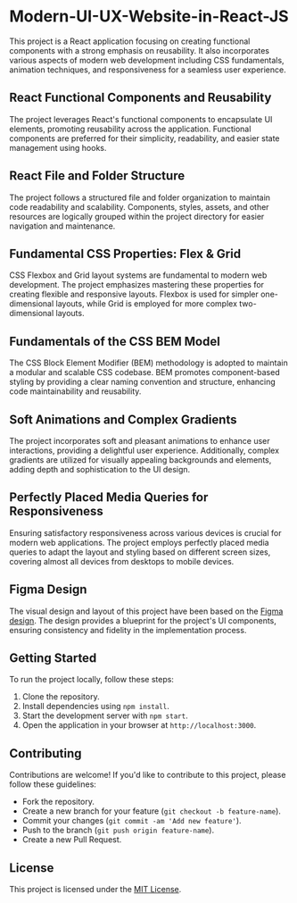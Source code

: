 # Modern-UI-UX-Website-in-React-JS

This project is a React application focusing on creating functional components with a strong emphasis on reusability. It also incorporates various aspects of modern web development including CSS fundamentals, animation techniques, and responsiveness for a seamless user experience.

## React Functional Components and Reusability

The project leverages React's functional components to encapsulate UI elements, promoting reusability across the application. Functional components are preferred for their simplicity, readability, and easier state management using hooks.

## React File and Folder Structure

The project follows a structured file and folder organization to maintain code readability and scalability. Components, styles, assets, and other resources are logically grouped within the project directory for easier navigation and maintenance.

## Fundamental CSS Properties: Flex & Grid

CSS Flexbox and Grid layout systems are fundamental to modern web development. The project emphasizes mastering these properties for creating flexible and responsive layouts. Flexbox is used for simpler one-dimensional layouts, while Grid is employed for more complex two-dimensional layouts.

## Fundamentals of the CSS BEM Model

The CSS Block Element Modifier (BEM) methodology is adopted to maintain a modular and scalable CSS codebase. BEM promotes component-based styling by providing a clear naming convention and structure, enhancing code maintainability and reusability.

## Soft Animations and Complex Gradients

The project incorporates soft and pleasant animations to enhance user interactions, providing a delightful user experience. Additionally, complex gradients are utilized for visually appealing backgrounds and elements, adding depth and sophistication to the UI design.

## Perfectly Placed Media Queries for Responsiveness

Ensuring satisfactory responsiveness across various devices is crucial for modern web applications. The project employs perfectly placed media queries to adapt the layout and styling based on different screen sizes, covering almost all devices from desktops to mobile devices.

## Figma Design

The visual design and layout of this project have been based on the [Figma design](https://www.figma.com/file/lz9lLpFHMxHm2odnwM3R0z/gpt3). The design provides a blueprint for the project's UI components, ensuring consistency and fidelity in the implementation process.

## Getting Started

To run the project locally, follow these steps:

1. Clone the repository.
2. Install dependencies using `npm install`.
3. Start the development server with `npm start`.
4. Open the application in your browser at `http://localhost:3000`.

## Contributing

Contributions are welcome! If you'd like to contribute to this project, please follow these guidelines:

- Fork the repository.
- Create a new branch for your feature (`git checkout -b feature-name`).
- Commit your changes (`git commit -am 'Add new feature'`).
- Push to the branch (`git push origin feature-name`).
- Create a new Pull Request.

## License

This project is licensed under the [MIT License](LICENSE).

